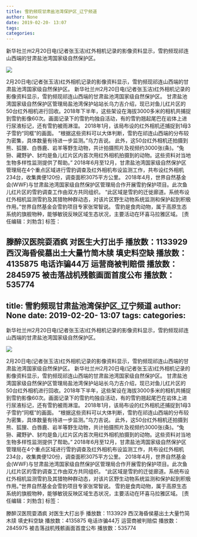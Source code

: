 ```yaml
---
title: 雪豹频现甘肃盐池湾保护区_辽宁频道
author: None
date: 2019-02-20- 13:07
tags: 
categories: 
---
```

新华社兰州2月20日电(记者张玉洁)红外相机记录的影像资料显示，雪豹频现祁连山西端的甘肃盐池湾国家级自然保护区。
<!-- more -->
                
<img align="center" border="0" src="http://p2.ifengimg.com/a/2016/0810/204c433878d5cf9size1_w16_h16.png" />
                
            
2月20日电(记者张玉洁)红外相机记录的影像资料显示，雪豹频现祁连山西端的甘肃盐池湾国家级自然保护区。
新华社兰州2月20日电(记者张玉洁)红外相机记录的影像资料显示，雪豹频现祁连山西端的甘肃盐池湾国家级自然保护区。
甘肃盐池湾国家级自然保护区管理局盐池湾保护站站长乌力吉介绍，现已对鱼儿红片区的50台红外相机进行回收。2018年下半年，这些架设在海拔3000多米的相机共捕捉到雪豹影像60次。画面记录下的雪豹均独自活动，有的雪豹翘起尾巴在岩体上进行尿液标记，还有雪豹被雨淋湿。
2018年1月，该局布设的红外相机还捕捉到1母3子雪豹“同框”的画面。
“根据这些资料可以大体判断，雪豹在祁连山西端的分布较为密集，具体数量有待进一步监测。”乌力吉说。
此外，这50台红外相机还拍摄到熊、狐狸、白唇鹿、岩羊等野生动物，共计拍摄照片及视频约3000张(条)。“兔狲、藏野驴、豺均是鱼儿红片区内首次用红外相机拍摄到的动物。这些资料对当地生物多样性监测提供了帮助。”
2018年6月至12月，甘肃盐池湾国家级自然保护区管理局在4个重点区域进行雪豹调查及红外相机布设监测工作，共布设红外相机234台，收集粪便120份，调查面积3075平方公里。
2018年4月，世界自然基金会(WWF)与甘肃盐池湾国家级自然保护区管理局合作开展雪豹保护项目。此次鱼儿红片区的雪豹调查工作由双方共同组织。
“此区域是雪豹的迁徙廊道。系统布设红外相机监测雪豹及其猎物种群动态，对该片区野生动物系统监测和保护起到积极作用。”世界自然基金会雪豹项目专家张常智说。
雪豹是食肉动物，属于高原生态系统的旗舰物种，能够敏锐反映区域生态状况，主要活动在环喜马拉雅区域。
[责任编辑：刘勃含]
标签：
 
             
滕醉汉医院耍酒疯 对医生大打出手
播放数：1133929
西汉海昏侯墓出土大量竹简木牍 填史料空缺
播放数：4135875
电话诈骗44万 运营商被判赔偿
播放数：2845975
被击落战机残骸画面首度公布
播放数：535774
---
title: 雪豹频现甘肃盐池湾保护区_辽宁频道
author: None
date: 2019-02-20- 13:07
tags: 
categories: 
---
新华社兰州2月20日电(记者张玉洁)红外相机记录的影像资料显示，雪豹频现祁连山西端的甘肃盐池湾国家级自然保护区。
<!-- more -->
                
<img align="center" border="0" src="http://p2.ifengimg.com/a/2016/0810/204c433878d5cf9size1_w16_h16.png" />
                
            
2月20日电(记者张玉洁)红外相机记录的影像资料显示，雪豹频现祁连山西端的甘肃盐池湾国家级自然保护区。
新华社兰州2月20日电(记者张玉洁)红外相机记录的影像资料显示，雪豹频现祁连山西端的甘肃盐池湾国家级自然保护区。
甘肃盐池湾国家级自然保护区管理局盐池湾保护站站长乌力吉介绍，现已对鱼儿红片区的50台红外相机进行回收。2018年下半年，这些架设在海拔3000多米的相机共捕捉到雪豹影像60次。画面记录下的雪豹均独自活动，有的雪豹翘起尾巴在岩体上进行尿液标记，还有雪豹被雨淋湿。
2018年1月，该局布设的红外相机还捕捉到1母3子雪豹“同框”的画面。
“根据这些资料可以大体判断，雪豹在祁连山西端的分布较为密集，具体数量有待进一步监测。”乌力吉说。
此外，这50台红外相机还拍摄到熊、狐狸、白唇鹿、岩羊等野生动物，共计拍摄照片及视频约3000张(条)。“兔狲、藏野驴、豺均是鱼儿红片区内首次用红外相机拍摄到的动物。这些资料对当地生物多样性监测提供了帮助。”
2018年6月至12月，甘肃盐池湾国家级自然保护区管理局在4个重点区域进行雪豹调查及红外相机布设监测工作，共布设红外相机234台，收集粪便120份，调查面积3075平方公里。
2018年4月，世界自然基金会(WWF)与甘肃盐池湾国家级自然保护区管理局合作开展雪豹保护项目。此次鱼儿红片区的雪豹调查工作由双方共同组织。
“此区域是雪豹的迁徙廊道。系统布设红外相机监测雪豹及其猎物种群动态，对该片区野生动物系统监测和保护起到积极作用。”世界自然基金会雪豹项目专家张常智说。
雪豹是食肉动物，属于高原生态系统的旗舰物种，能够敏锐反映区域生态状况，主要活动在环喜马拉雅区域。
[责任编辑：刘勃含]
标签：
 
             
滕醉汉医院耍酒疯 对医生大打出手
播放数：1133929
西汉海昏侯墓出土大量竹简木牍 填史料空缺
播放数：4135875
电话诈骗44万 运营商被判赔偿
播放数：2845975
被击落战机残骸画面首度公布
播放数：535774
